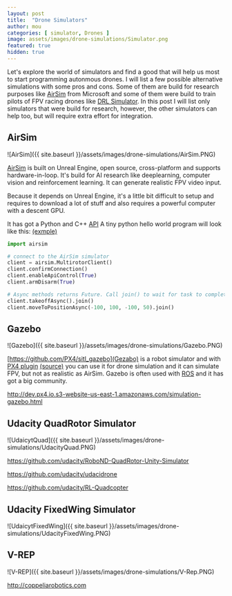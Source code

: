 ```yaml
---
layout: post
title:  "Drone Simulators"
author: mou
categories: [ simulator, Drones ]
image: assets/images/drone-simulations/Simulator.png
featured: true
hidden: true
---
```


Let's explore the world of simulators and find a good that will help us most to start programming autonmous drones.
I will list a few possible alternative simulations with some pros and cons.
Some of them are build for research purposes like [AirSim](https://github.com/Microsoft/AirSim) from Microsoft
and some of them were build to train pilots of FPV racing drones like [DRL  Simulator](https://store.steampowered.com/app/641780/The_Drone_Racing_League_Simulator).
In this post I will list only simulators that were build for research, however, the other simulators can help too, but will require extra effort for integration.

## AirSim

![AirSim]({{ site.baseurl }}/assets/images/drone-simulations/AirSim.PNG)

[AirSim](https://github.com/Microsoft/AirSim) is built on Unreal Engine, open source, cross-platform and supports hardware-in-loop. It's build for AI research like deeplearning, computer vision and reinforcement learning. It can generate realistic FPV video input.

Because it depends on Unreal Engine, it's a little bit difficult to setup and requires to download a lot of stuff and also requires a powerful computer with a descent GPU.

It has got a Python and C++ [API](https://github.com/Microsoft/AirSim/blob/master/docs/apis.md)
A tiny python hello world program will look like this: [(exmple)](https://github.com/Microsoft/AirSim/blob/master/PythonClient/multirotor/hello_drone.py)
```python
import airsim

# connect to the AirSim simulator 
client = airsim.MultirotorClient()
client.confirmConnection()
client.enableApiControl(True)
client.armDisarm(True)

# Async methods returns Future. Call join() to wait for task to complete.
client.takeoffAsync().join()
client.moveToPositionAsync(-100, 100, -100, 50).join()
```

## Gazebo

![Gazebo]({{ site.baseurl }}/assets/images/drone-simulations/Gazebo.PNG)

[https://github.com/PX4/sitl_gazebo](Gezabo) is a robot simulator and with [PX4 plugin](http://dev.px4.io/en/simulation/gazebo.html) [(source)](https://github.com/PX4/sitl_gazebo) you can use it for drone simulation and it can simulate FPV, but not as realistic as AirSim.
Gazebo is often used with [ROS](https://dev.px4.io/en/ros) and it has got a big community.

http://dev.px4.io.s3-website-us-east-1.amazonaws.com/simulation-gazebo.html


## Udacity QuadRotor Simulator

![UdaicytQuad]({{ site.baseurl }}/assets/images/drone-simulations/UdacityQuad.PNG)

https://github.com/udacity/RoboND-QuadRotor-Unity-Simulator

https://github.com/udacity/udacidrone

https://github.com/udacity/RL-Quadcopter

## Udacity FixedWing Simulator

![UdaicytFixedWing]({{ site.baseurl }}/assets/images/drone-simulations/UdacityFixedWing.PNG)

## V-REP

![V-REP]({{ site.baseurl }}/assets/images/drone-simulations/V-Rep.PNG)

http://coppeliarobotics.com
